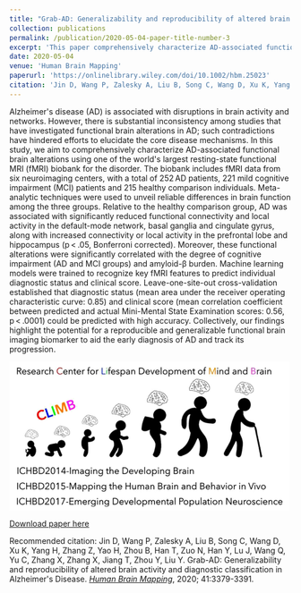 ```yaml
---
title: "Grab‐AD: Generalizability and reproducibility of altered brain activity and diagnostic classification in Alzheimer's Disease"
collection: publications
permalink: /publication/2020-05-04-paper-title-number-3
excerpt: 'This paper comprehensively characterize AD-associated functional brain alterations using one of the world's largest resting-state functional MRI (fMRI) biobank for the disorder.The findings highlight the potential for a reproducible and generalizable functional brain imaging biomarker to aid the early diagnosis of AD and track its progression'
date: 2020-05-04
venue: 'Human Brain Mapping'
paperurl: 'https://onlinelibrary.wiley.com/doi/10.1002/hbm.25023'
citation: 'Jin D, Wang P, Zalesky A, Liu B, Song C, Wang D, Xu K, Yang H, Zhang Z, Yao H, Zhou B, Han T, Zuo N, Han Y, Lu J, Wang Q, Yu C, Zhang X, Zhang X, Jiang T, Zhou Y, Liu Y. Grab-AD: Generalizability and reproducibility of altered brain activity and diagnostic classification in Alzheimer's Disease. </i>Human brain mapping</i>, 2020;41:3379-3391.'
---
```

 Alzheimer's disease (AD) is associated with disruptions in brain activity and networks. However, there is substantial inconsistency among studies that have investigated functional brain alterations in AD; such contradictions have hindered efforts to elucidate the core disease mechanisms. In this study, we aim to comprehensively characterize AD-associated functional brain alterations using one of the world's largest resting-state functional MRI (fMRI) biobank for the disorder. The biobank includes fMRI data from six neuroimaging centers, with a total of 252 AD patients, 221 mild cognitive impairment (MCI) patients and 215 healthy comparison individuals. Meta-analytic techniques were used to unveil reliable differences in brain function among the three groups. Relative to the healthy comparison group, AD was associated with significantly reduced functional connectivity and local activity in the default-mode network, basal ganglia and cingulate gyrus, along with increased connectivity or local activity in the prefrontal lobe and hippocampus (p < .05, Bonferroni corrected). Moreover, these functional alterations were significantly correlated with the degree of cognitive impairment (AD and MCI groups) and amyloid-β burden. Machine learning models were trained to recognize key fMRI features to predict individual diagnostic status and clinical score. Leave-one-site-out cross-validation established that diagnostic status (mean area under the receiver operating characteristic curve: 0.85) and clinical score (mean correlation coefficient between predicted and actual Mini-Mental State Examination scores: 0.56, p < .0001) could be predicted with high accuracy. Collectively, our findings highlight the potential for a reproducible and generalizable functional brain imaging biomarker to aid the early diagnosis of AD and track its progression. 

<img src='/images/DPN-SciBull500x300.png' align="middle"><br/>

[Download paper here](https://onlinelibrary.wiley.com/doi/epdf/10.1002/hbm.25023)

Recommended citation: 
Jin D, Wang P, Zalesky A, Liu B, Song C, Wang D, Xu K, Yang H, Zhang Z, Yao H, Zhou B, Han T, Zuo N, Han Y, Lu J, Wang Q, Yu C, Zhang X, Zhang X, Jiang T, Zhou Y, Liu Y. Grab-AD: Generalizability and reproducibility of altered brain activity and diagnostic classification in Alzheimer's Disease.  [<i>Human Brain Mapping</i>](https://onlinelibrary.wiley.com/doi/10.1002/hbm.25023), 2020; 41:3379-3391.
